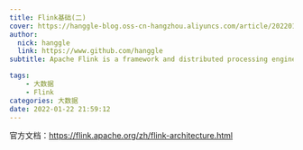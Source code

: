 ```yaml
---
title: Flink基础(二)
cover: https://hanggle-blog.oss-cn-hangzhou.aliyuncs.com/article/20220122103730.png
author: 
  nick: hanggle
  link: https://www.github.com/hanggle
subtitle: Apache Flink is a framework and distributed processing engine for stateful computations over unbounded and bounded data streams. Flink has been designed to run in all common cluster environments, perform computations at in-memory speed and at any scale.

tags: 
    - 大数据
    - Flink
categories: 大数据
date: 2022-01-22 21:59:12
---
```


官方文档：https://flink.apache.org/zh/flink-architecture.html

